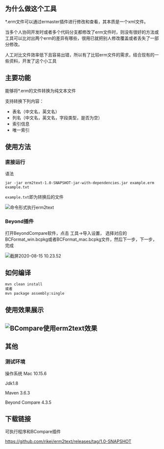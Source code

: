 ## 为什么做这个工具

*.erm文件可以通过ermaster插件进行修改和查看，其本质是一个xml文件。

当多个人协同开发时或者多个代码分支都修改了erm文件时，则没有很好的方法或工具可以比对出两个erm的差异有哪些，很用已就把别人修改覆盖或者丢失了一部分修改。

人工对比文件效率低下且容易出错，所以有了比较erm文件的需求，结合现有的一些资料，开发了这个小工具

## 主要功能

能够将*.erm的文件转换为纯文本文件

支持转换下列内容：

- 表名（中文名，英文名）
- 列名（中文名，英文名，字段类型，是否为空）
- 索引信息
- 唯一索引

## 使用方法

### 直接运行

语法

```
jar -jar erm2text-1.0-SNAPSHOT-jar-with-dependencies.jar example.erm  example.txt
```

`example.txt`即为转换后的文件

![命令形式执行erm2text](https://img.zaqla.com/2020/08/15/8b5691e2ed441.png)

### Beyond插件

打开BeyondCompare软件，点击 工具->导入设置， 选择对应的BCFormat_win.bcpkg或者BCFormat_mac.bcpkg文件，然后下一步，下一步，完成

![截屏2020-08-15 10.23.52](https://img.zaqla.com/2020/08/15/6e017a4668dab.png)



## 如何编译

```bash
mvn clean install
或者
mvn package assembly:single
```



## 使用效果展示

## ![BCompare使用erm2text效果](https://img.zaqla.com/2020/08/15/2b6513c3154f5.png)



## 其他

### 测试环境

操作系统 Mac 10.15.6

Jdk1.8

Maven 3.6.3

Beyond Compare 4.3.5



## 下载链接

可执行程序和BCompare插件

https://github.com/rikei/erm2text/releases/tag/1.0-SNAPSHOT
